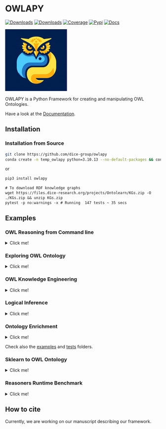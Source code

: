 # OWLAPY
[![Downloads](https://static.pepy.tech/badge/owlapy)](https://pepy.tech/project/owlapy)
[![Downloads](https://img.shields.io/pypi/dm/owlapy)](https://pypi.org/project/owlapy/)
[![Coverage](https://img.shields.io/badge/coverage-78%25-green)](https://dice-group.github.io/owlapy/usage/further_resources.html#coverage-report)
[![Pypi](https://img.shields.io/badge/pypi-1.5.1-blue)](https://pypi.org/project/owlapy/1.5.1/)
[![Docs](https://img.shields.io/badge/documentation-1.5.1-yellow)](https://dice-group.github.io/owlapy/usage/main.html)

![OWLAPY](docs/_static/images/owlapy_logo.png)

OWLAPY is a Python Framework for creating and manipulating OWL Ontologies.

Have a look at the [Documentation](https://dice-group.github.io/owlapy/).

## Installation

### Installation from Source
``` bash
git clone https://github.com/dice-group/owlapy
conda create -n temp_owlapy python=3.10.13 --no-default-packages && conda activate temp_owlapy && pip3 install -e .
```
or
```bash
pip3 install owlapy
```
```shell
# To download RDF knowledge graphs
wget https://files.dice-research.org/projects/Ontolearn/KGs.zip -O ./KGs.zip && unzip KGs.zip
pytest -p no:warnings -x # Running  147 tests ~ 35 secs
```

## Examples

### OWL Reasoning from Command line

<details><summary> Click me! </summary>

```shell
owlapy --path_ontology "KGs/Family/family-benchmark_rich_background.owl" --inference_types "all" --out_ontology "enriched_family.owl"
```

```--inference_types``` can be specified by selecting one from 

``` 
["InferredClassAssertionAxiomGenerator",
"InferredSubClassAxiomGenerator",
"InferredDisjointClassesAxiomGenerator",
"InferredEquivalentClassAxiomGenerator",
"InferredEquivalentDataPropertiesAxiomGenerator",
"InferredEquivalentObjectPropertyAxiomGenerator",
"InferredInverseObjectPropertiesAxiomGenerator",
"InferredSubDataPropertyAxiomGenerator",
"InferredSubObjectPropertyAxiomGenerator",
"InferredDataPropertyCharacteristicAxiomGenerator",
"InferredObjectPropertyCharacteristicAxiomGenerator"]
```

</details>

### Exploring OWL Ontology

<details><summary> Click me! </summary>

```python
from owlapy.owl_ontology import SyncOntology

ontology_path = "KGs/Family/father.owl"
onto = SyncOntology(ontology_path)

print({owl_class.reminder for owl_class in onto.classes_in_signature()}) 
# {'Thing', 'female', 'male', 'person'}

print({individual.reminder for individual in onto.individuals_in_signature()}) 
# {'michelle', 'stefan', 'martin', 'anna', 'heinz', 'markus'}

print({object_property.reminder for object_property in onto.object_properties_in_signature()})
# {'hasChild'}

for owl_subclass_of_axiom in onto.get_tbox_axioms():
    print(owl_subclass_of_axiom)

# OWLEquivalentClassesAxiom([OWLClass(IRI('http://example.com/father#', 'male')), OWLObjectComplementOf(OWLClass(IRI('http://example.com/father#', 'female')))],[])
# OWLSubClassOfAxiom(sub_class=OWLClass(IRI('http://example.com/father#', 'female')),super_class=OWLClass(IRI('http://example.com/father#', 'person')),annotations=[])
# OWLSubClassOfAxiom(sub_class=OWLClass(IRI('http://example.com/father#', 'male')),super_class=OWLClass(IRI('http://example.com/father#', 'person')),annotations=[])
# OWLSubClassOfAxiom(sub_class=OWLClass(IRI('http://example.com/father#', 'person')),super_class=OWLClass(IRI('http://www.w3.org/2002/07/owl#', 'Thing')),annotations=[])
# OWLObjectPropertyRangeAxiom(OWLObjectProperty(IRI('http://example.com/father#', 'hasChild')),OWLClass(IRI('http://example.com/father#', 'person')),[])
# OWLObjectPropertyDomainAxiom(OWLObjectProperty(IRI('http://example.com/father#', 'hasChild')),OWLClass(IRI('http://example.com/father#', 'person')),[])


for axiom in onto.get_abox_axioms():
    print(axiom)
    
# OWLClassAssertionAxiom(individual=OWLNamedIndividual(IRI('http://example.com/father#', 'anna')),class_expression=OWLClass(IRI('http://example.com/father#', 'female')),annotations=[])
# OWLClassAssertionAxiom(individual=OWLNamedIndividual(IRI('http://example.com/father#', 'michelle')),class_expression=OWLClass(IRI('http://example.com/father#', 'female')),annotations=[])
# OWLClassAssertionAxiom(individual=OWLNamedIndividual(IRI('http://example.com/father#', 'martin')),class_expression=OWLClass(IRI('http://example.com/father#', 'male')),annotations=[])
# OWLClassAssertionAxiom(individual=OWLNamedIndividual(IRI('http://example.com/father#', 'markus')),class_expression=OWLClass(IRI('http://example.com/father#', 'male')),annotations=[])
# OWLClassAssertionAxiom(individual=OWLNamedIndividual(IRI('http://example.com/father#', 'heinz')),class_expression=OWLClass(IRI('http://example.com/father#', 'male')),annotations=[])
# OWLClassAssertionAxiom(individual=OWLNamedIndividual(IRI('http://example.com/father#', 'stefan')),class_expression=OWLClass(IRI('http://example.com/father#', 'male')),annotations=[])
# OWLObjectPropertyAssertionAxiom(subject=OWLNamedIndividual(IRI('http://example.com/father#', 'markus')),property_=OWLObjectProperty(IRI('http://example.com/father#', 'hasChild')),object_=OWLNamedIndividual(IRI('http://example.com/father#', 'anna')),annotations=[])
# OWLObjectPropertyAssertionAxiom(subject=OWLNamedIndividual(IRI('http://example.com/father#', 'martin')),property_=OWLObjectProperty(IRI('http://example.com/father#', 'hasChild')),object_=OWLNamedIndividual(IRI('http://example.com/father#', 'heinz')),annotations=[])
# OWLObjectPropertyAssertionAxiom(subject=OWLNamedIndividual(IRI('http://example.com/father#', 'stefan')),property_=OWLObjectProperty(IRI('http://example.com/father#', 'hasChild')),object_=OWLNamedIndividual(IRI('http://example.com/father#', 'markus')),annotations=[])
# OWLObjectPropertyAssertionAxiom(subject=OWLNamedIndividual(IRI('http://example.com/father#', 'anna')),property_=OWLObjectProperty(IRI('http://example.com/father#', 'hasChild')),object_=OWLNamedIndividual(IRI('http://example.com/father#', 'heinz')),annotations=[])

```

</details>

### OWL Knowledge Engineering

<details><summary> Click me! </summary>

```python
from owlapy.class_expression import OWLClass, OWLObjectIntersectionOf, OWLObjectSomeValuesFrom
from owlapy.owl_property import OWLObjectProperty
from owlapy import owl_expression_to_sparql, owl_expression_to_dl
from owlapy.owl_axiom import OWLDeclarationAxiom, OWLClassAssertionAxiom
from owlapy.owl_individual import OWLNamedIndividual
from owlapy.util_owl_static_funcs import create_ontology
# Using owl classes to create a complex class expression
male = OWLClass("http://example.com/society#male")
hasChild = OWLObjectProperty("http://example.com/society#hasChild")
hasChild_male = OWLObjectSomeValuesFrom(hasChild, male)
teacher = OWLClass("http://example.com/society#teacher")
teacher_that_hasChild_male = OWLObjectIntersectionOf([hasChild_male, teacher])

# You can render and print owl class expressions in Description Logics syntax or convert it to SPARQL for example.
print(owl_expression_to_dl(teacher_that_hasChild_male)) # (∃ hasChild.male) ⊓ teacher
print(owl_expression_to_sparql(teacher_that_hasChild_male)) #  SELECT DISTINCT ?x WHERE {  ?x <http://example.com/society#hasChild> ?s_1 . ?s_1 a <http://example.com/society#male> . ?x a <http://example.com/society#teacher> .  } }

# Create an ontology
ontology = create_ontology("file:/example_ontology.owl",with_owlapi=False)
john = OWLNamedIndividual("http://example.com/society#john")
male_declaration_axiom = OWLDeclarationAxiom(male)
hasChild_declaration_axiom = OWLDeclarationAxiom(hasChild)
john_declaration_axiom = OWLDeclarationAxiom(john)
john_a_male_assertion_axiom = OWLClassAssertionAxiom(john, male)
ontology.add_axiom([male_declaration_axiom, hasChild_declaration_axiom, john_declaration_axiom, john_a_male_assertion_axiom])
ontology.save(inplace=True)
```

Every OWL object that can be used to classify individuals, is considered a class expression and 
inherits from [OWLClassExpression](https://dice-group.github.io/owlapy/autoapi/owlapy/class_expression/class_expression/index.html#owlapy.class_expression.class_expression.OWLClassExpression) 
class. In the above examples we have introduced 3 types of class expressions: 
- [OWLClass](https://dice-group.github.io/owlapy/autoapi/owlapy/class_expression/owl_class/index.html#owlapy.class_expression.owl_class.OWLClass), 
- [OWLObjectSomeValuesFrom](https://dice-group.github.io/owlapy/autoapi/owlapy/class_expression/restriction/index.html#owlapy.class_expression.restriction.OWLObjectSomeValuesFrom)
- [OWLObjectIntersectionOf](https://dice-group.github.io/owlapy/autoapi/owlapy/class_expression/nary_boolean_expression/index.html#owlapy.class_expression.nary_boolean_expression.OWLObjectIntersectionOf).

Like we showed in this example, you can create all kinds of class expressions using the 
OWL objects in [owlapy api](https://dice-group.github.io/owlapy/autoapi/owlapy/index.html).

</details>

### Logical Inference

<details><summary> Click me! </summary>

```python
from owlapy.owl_reasoner import SyncReasoner
from owlapy.static_funcs import stopJVM
from owlapy.owl_ontology import Ontology

ontology_path = "KGs/Family/family-benchmark_rich_background.owl"
# Available OWL Reasoners: 'HermiT', 'Pellet', 'JFact', 'Openllet'
sync_reasoner = SyncReasoner(ontology = ontology_path, reasoner="Pellet")
onto = Ontology(ontology_path)
# Iterate over defined owl Classes in the signature
for i in onto.classes_in_signature():
    # Performing type inference with Pellet
    instances=sync_reasoner.instances(i,direct=False)
    print(f"Class:{i}\t Num instances:{len(instances)}")
stopJVM()
```

</details>

### Ontology Enrichment

<details><summary> Click me! </summary>

An Ontology can be enriched by inferring many different axioms.
```python
from owlapy.owl_reasoner import SyncReasoner
from owlapy.static_funcs import stopJVM

sync_reasoner = SyncReasoner(ontology="KGs/Family/family-benchmark_rich_background.owl", reasoner="Pellet")
# Infer missing class assertions
sync_reasoner.infer_axioms_and_save(output_path="KGs/Family/inferred_family-benchmark_rich_background.ttl",
                       output_format="ttl",
                       inference_types=[
                           "InferredClassAssertionAxiomGenerator",
                           "InferredEquivalentClassAxiomGenerator",
                           "InferredDisjointClassesAxiomGenerator",
                                        "InferredSubClassAxiomGenerator",
                                        "InferredInverseObjectPropertiesAxiomGenerator",
                                        "InferredEquivalentClassAxiomGenerator"])
stopJVM()
```

</details>


Check also the [examples](https://github.com/dice-group/owlapy/tree/develop/examples) and [tests](https://github.com/dice-group/owlapy/tree/develop/tests) folders.

### Sklearn to OWL Ontology

<details><summary> Click me! </summary>

```python
from owlapy.owl_ontology import SyncOntology
from owlapy.util_owl_static_funcs import csv_to_rdf_kg
import pandas as pd
from sklearn.datasets import load_iris
data = load_iris()
df = pd.DataFrame(data.data, columns=data.feature_names)
df.to_csv("iris_dataset.csv", index=False)
path_kg = "iris_kg.owl"
# Construct an RDF Knowledge Graph from a CSV file
csv_to_rdf_kg(path_csv="iris_dataset.csv", path_kg=path_kg, namespace="http://owlapy.com/iris")
onto = SyncOntology(path_kg)
assert len(onto.get_abox_axioms()) == 750

```

</details>

### Reasoners Runtime Benchmark

<details><summary> Click me! </summary>

To generate and print the following tables:

```shell
wget https://files.dice-research.org/projects/Ontolearn/KGs.zip -O ./KGs.zip && unzip KGs.zip

cd examples && python runtime_benchmark_results.py --pretty_print
```

Instance retrieval runtime (in seconds) of each reasoner for different class expressions in **Family** dataset:

| Class Expressions                      |  StructuralReasoner |  HermiT |  Pellet |  Openllet |   JFact |     ELK |  Structural |
|----------------------------------------|--------------------:|--------:|--------:|----------:|--------:|--------:|------------:|
| Person                                 |              0.0007 |  0.0251 |  0.0238 |    0.0128 |  0.1726 |  0.1526 |      0.0748 |
| (¬Parent)                              |              0.0005 |  0.3532 |   0.004 |    0.0032 |  0.0046 |  0.0205 |      0.0015 |
| ∀ hasParent.Father                     |              0.0004 |  0.3108 |  0.0043 |    0.0035 |   0.006 |  0.0038 |       0.001 |
| ∃ hasSibling.Daughter                  |              0.0003 |  0.3176 |   0.005 |    0.0057 |   0.011 |  0.0103 |      0.0008 |
| ∃ hasChild.(¬Parent)                   |              0.0005 |  0.3335 |   0.004 |    0.0042 |  0.0102 |  0.0065 |      0.0013 |
| ≥ 1 married.Male                       |              0.0003 |  0.3129 |  0.1711 |     0.143 |  0.0101 |  0.0035 |       0.001 |
| ≤ 3 hasChild.Person                    |              0.0006 |  0.3114 |   0.003 |    0.0038 |  0.0044 |  0.0032 |      0.0008 |
| Brother ⊓ Parent                       |              0.0003 |  0.1445 |  0.0039 |    0.0032 |  0.0028 |  0.0112 |      0.0007 |
| Mother ⊔ Father                        |              0.0003 |  0.0502 |  0.0063 |     0.008 |  0.0071 |  0.0167 |      0.0005 |
| ∃ hasParent.{F9M170 ⊔ F9M147 ⊔ F7M128} |              0.0006 |  0.3107 |  0.0152 |     0.033 |  0.0089 |  0.0063 |      0.0017 |

-----------------------------------------------------------------

Instance retrieval runtime (in seconds) of each reasoner for different class expressions in **Carcinogenesis** dataset:

| Class Expressions                           |  StructuralReasoner |     HermiT |    Pellet |  Openllet |    JFact |     ELK |  Structural |
|:--------------------------------------------|--------------------:|-----------:|----------:|----------:|---------:|--------:|------------:|
| Sulfur                                      |              0.0012 |     0.5098 |    0.3415 |    0.3124 |  30.9185 |  1.0194 |      0.0821 |
| Structure                                   |              0.0004 |     0.0542 |     0.067 |    0.0677 |   0.0571 |  0.1922 |      0.0527 |
| ¬Structure                                  |              0.0004 |   225.7262 |    0.2838 |    0.3073 |   0.3142 |  0.0465 |      0.0027 |
| ∀ hasAtom.Atom                              |              0.0004 |     0.2862 |    0.3253 |    0.3112 |   0.3378 |  0.0063 |      0.0010 |
| ∃ hasStructure.Amino                        |              0.0005 |    20.5614 |    0.0586 |    0.1081 |   0.2986 |  0.0343 |      0.0011 |
| ≥ 2 inBond.⊤                                |              0.0003 |   593.4231 |    0.4509 |    0.4633 |   7.8003 |  0.0055 |      0.0007 |
| ≤ 3 hasAtom.⊤                               |              0.0002 |    21.5695 |    0.3497 |    0.3092 |   0.3407 |  0.0035 |      0.0005 |
| Ring_size_4 ⊓ Sulfur                        |              0.0004 |  2932.3817 |    0.0281 |    0.0163 |   0.0187 |  0.0232 |      0.0008 |
| Bond-7 ⊔ Bond-3                             |              0.0003 |   486.6015 |    0.0838 |    0.0654 |     0.05 |  0.1009 |      0.0007 |
| ∃ hasBond.{bond1838 ⊔ bond1879 ⊔ bond1834}  |              0.0006 |    24.3014 |    1.6182 |    1.2811 |   0.3255 |  0.0391 |      0.0012 |
| ∃ isMutagenic.{True}                        |              0.0233 |    26.6729 |     32.31 |   28.9644 |   0.1972 |   0.012 |      0.0006 |
| ∃ charge.xsd:double[> 0.1]                  |              0.0008 |   626.9762 |   752.119 |  750.1382 |   0.2102 |   0.006 |      0.0008 |
| Compound ⊓ ∃ isMutagenic.{True}             |              0.0009 |    21.8479 |   28.4732 |   29.7676 |   0.1918 |  0.0189 |      0.0007 |
| Carbon ⊓ ∃ charge.xsd:double[> 0.1]         |              0.0005 |   245.4081 |  734.3972 |  747.7481 |   0.0998 |  0.0031 |      0.0007 |

</details>


## How to cite
Currently, we are working on our manuscript describing our framework.
